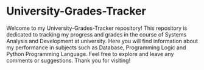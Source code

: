 # University-Grades-Tracker

Welcome to my University-Grades-Tracker repository! This repository is dedicated to tracking my progress and grades in the course of Systems Analysis and Development at university. Here you will find information about my performance in subjects such as Database, Programming Logic and Python Programming Language. Feel free to explore and leave any comments or suggestions. Thank you for visiting!
